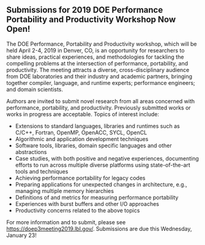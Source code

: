 ## Submissions for 2019 DOE Performance Portability and Productivity Workshop Now Open!

The DOE Performance, Portability and Productivity workshop, which will be held
April 2-4, 2019 in Denver, CO, is an opportunity for researchers to share ideas,
practical experiences, and methodologies for tackling the compelling problems at
the intersection of performance, portability, and productivity. The meeting 
attracts a diverse, cross-disciplinary audience from DOE laboratories and their 
industry and academic partners, bringing together compiler, language, and 
runtime experts; performance engineers; and domain scientists.

Authors are invited to submit novel research from all areas concerned with
performance, portability, and productivity. Previously submitted works or works
in progress are acceptable. Topics of interest include:
- Extensions to standard languages, libraries and runtimes such as C/C++, 
Fortran, OpenMP, OpenACC, SYCL, OpenCL
- Algorithmic and application development techniques
- Software tools, libraries, domain specific languages and other abstractions
- Case studies, with both positive and negative experiences, documenting efforts
to run across multiple diverse platforms using state-of-the-art tools and 
techniques
- Achieving performance portability for legacy codes
- Preparing applications for unexpected changes in architecture, e.g., managing 
multiple memory hierarchies
- Definitions of and metrics for measuring performance portability
- Experiences with burst buffers and other I/O approaches
- Productivity concerns related to the above topics

For more information and to submit, please see 
<https://doep3meeting2019.lbl.gov/>. 
Submissions are due this Wednesday, January 23!
